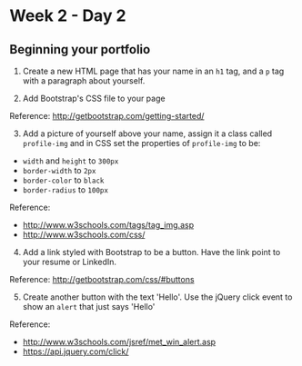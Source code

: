 # Week 2 - Day 2

## Beginning your portfolio

1. Create a new HTML page that has your name in an `h1` tag, and a `p` tag with a paragraph about yourself. 

2. Add Bootstrap's CSS file to your page

Reference: http://getbootstrap.com/getting-started/

3. Add a picture of yourself above your name, assign it a class called `profile-img` and in CSS set the properties of `profile-img` to be:
  - `width` and `height` to `300px`
  - `border-width` to `2px`
  - `border-color` to `black`
  - `border-radius` to `100px`

Reference: 
- http://www.w3schools.com/tags/tag_img.asp
- http://www.w3schools.com/css/
  
4. Add a link styled with Bootstrap to be a button. Have the link point to your resume or LinkedIn.

Reference: http://getbootstrap.com/css/#buttons

5. Create another button with the text 'Hello'. Use the jQuery click event to show an `alert` that just says 'Hello'

Reference: 
- http://www.w3schools.com/jsref/met_win_alert.asp
- https://api.jquery.com/click/
